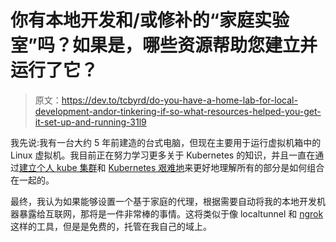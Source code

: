 # 你有本地开发和/或修补的“家庭实验室”吗？如果是，哪些资源帮助您建立并运行了它？

> 原文：<https://dev.to/tcbyrd/do-you-have-a-home-lab-for-local-development-andor-tinkering-if-so-what-resources-helped-you-get-it-set-up-and-running-31l9>

我先说:我有一台大约 5 年前建造的台式电脑，但现在主要用于运行虚拟机箱中的 Linux 虚拟机。我目前正在努力学习更多关于 Kubernetes 的知识，并且一直在通过[建立个人 kube 集群](https://blog.sophaskins.net/blog/setting-up-a-personal-kube-cluster/)和 [Kubernetes 艰难地](https://github.com/kelseyhightower/kubernetes-the-hard-way)来更好地理解所有的部分是如何组合在一起的。

最终，我认为如果能够设置一个基于家庭的代理，根据需要自动将我的本地开发机器暴露给互联网，那将是一件非常棒的事情。这将类似于像 localtunnel 和 [ngrok](https://ngrok.com/) 这样的工具，但是是免费的，托管在我自己的域上。
